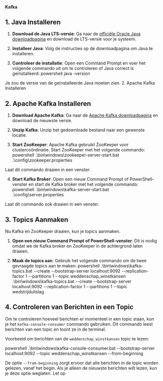 #### Kafka 


## 1. Java Installeren

1. **Download de Java LTS-versie**: Ga naar de [officiële Oracle Java downloadpagina](https://www.oracle.com/java/technologies/javase-jdk11-downloads.html) en download de LTS-versie voor je systeem.

2. **Installeer Java**: Volg de instructies op de downloadpagina om Java te installeren.

3. **Controleer de installatie**: Open een Command Prompt en voer het volgende commando uit om te controleren of Java correct is geïnstalleerd:
powershell java -version

Je zou de versie van de geïnstalleerde Java moeten zien.
2. Apache Kafka Installeren

## 2. Apache Kafka Installeren

1. **Download Apache Kafka**: Ga naar de [Apache Kafka downloadpagina](https://kafka.apache.org/downloads) en download de nieuwste versie.

2. **Unzip Kafka**: Unzip het gedownloade bestand naar een gewenste locatie.

3. **Start ZooKeeper**: Apache Kafka gebruikt ZooKeeper voor clustercoördinatie. Start ZooKeeper met het volgende commando:
powershell .\bin\windows\zookeeper-server-start.bat .\config\zookeeper.properties

Laat dit commando draaien in een venster.

4. **Start Kafka Broker**: Open een nieuw Command Prompt of PowerShell-venster en start de Kafka broker met het volgende commando:
powershell .\bin\windows\kafka-server-start.bat .\config\server.properties

Laat dit commando ook draaien in een venster.

## 3. Topics Aanmaken

Nu Kafka en ZooKeeper draaien, kun je topics aanmaken.

1. **Open een nieuw Command Prompt of PowerShell-venster**: Dit is nodig omdat we de Kafka broker en ZooKeeper in de achtergrond laten draaien.

2. **Maak de topics aan**: Gebruik het volgende commando om de twee gevraagde topics aan te maken:
powershell .\bin\windows\kafka-topics.bat --create --bootstrap-server localhost:9092 --replication-factor 1 --partitions 1 --topic weddenschap_winstkansen .\bin\windows\kafka-topics.bat --create --bootstrap-server localhost:9092 --replication-factor 1 --partitions 1 --topic wedstrijduitslag

## 4. Controleren van Berichten in een Topic

Om te controleren hoeveel berichten er momenteel in een topic staan, kun je het `kafka-console-consumer` commando gebruiken. Dit commando leest berichten van een topic en toont ze in de terminal.

Voorbeeld om berichten van de `weddenschap_winstkansen` topic te lezen:

powershell .\bin\windows\kafka-console-consumer.bat --bootstrap-server localhost:9092 --topic weddenschap_winstkansen --from-beginning


De optie `--from-beginning` zorgt ervoor dat alle berichten in de topic worden gelezen, vanaf het begin. Als je alleen de nieuwste berichten wilt lezen, kun je deze optie weglaten.
Let op
